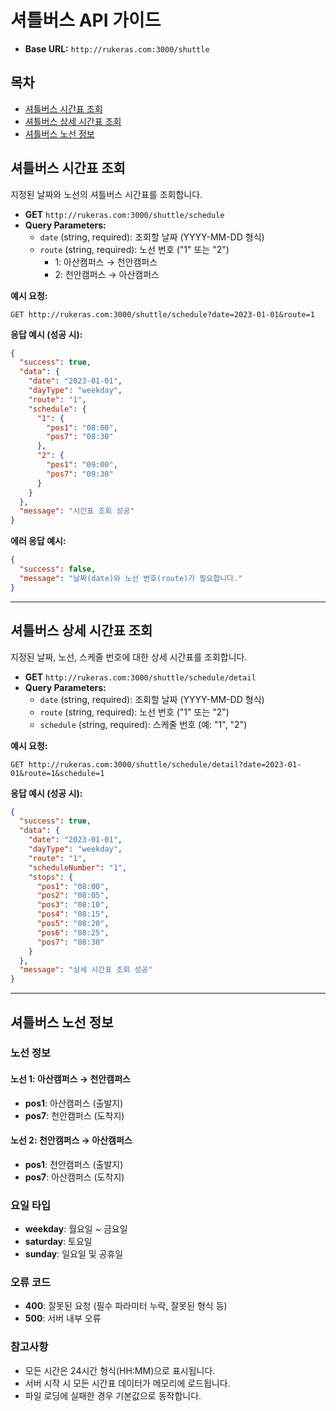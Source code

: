 # 셔틀버스 API 가이드

- **Base URL:** `http://rukeras.com:3000/shuttle`

## 목차
- [셔틀버스 시간표 조회](#셔틀버스-시간표-조회)
- [셔틀버스 상세 시간표 조회](#셔틀버스-상세-시간표-조회)
- [셔틀버스 노선 정보](#셔틀버스-노선-정보)

## 셔틀버스 시간표 조회
지정된 날짜와 노선의 셔틀버스 시간표를 조회합니다.

- **GET** `http://rukeras.com:3000/shuttle/schedule`
- **Query Parameters:**
  - `date` (string, required): 조회할 날짜 (YYYY-MM-DD 형식)
  - `route` (string, required): 노선 번호 ("1" 또는 "2")
    - 1: 아산캠퍼스 → 천안캠퍼스
    - 2: 천안캠퍼스 → 아산캠퍼스

**예시 요청:**
```
GET http://rukeras.com:3000/shuttle/schedule?date=2023-01-01&route=1
```

**응답 예시 (성공 시):**
```json
{
  "success": true,
  "data": {
    "date": "2023-01-01",
    "dayType": "weekday",
    "route": "1",
    "schedule": {
      "1": {
        "pos1": "08:00",
        "pos7": "08:30"
      },
      "2": {
        "pos1": "09:00",
        "pos7": "09:30"
      }
    }
  },
  "message": "시간표 조회 성공"
}
```

**에러 응답 예시:**
```json
{
  "success": false,
  "message": "날짜(date)와 노선 번호(route)가 필요합니다."
}
```

---

## 셔틀버스 상세 시간표 조회
지정된 날짜, 노선, 스케줄 번호에 대한 상세 시간표를 조회합니다.

- **GET** `http://rukeras.com:3000/shuttle/schedule/detail`
- **Query Parameters:**
  - `date` (string, required): 조회할 날짜 (YYYY-MM-DD 형식)
  - `route` (string, required): 노선 번호 ("1" 또는 "2")
  - `schedule` (string, required): 스케줄 번호 (예: "1", "2")

**예시 요청:**
```
GET http://rukeras.com:3000/shuttle/schedule/detail?date=2023-01-01&route=1&schedule=1
```

**응답 예시 (성공 시):**
```json
{
  "success": true,
  "data": {
    "date": "2023-01-01",
    "dayType": "weekday",
    "route": "1",
    "scheduleNumber": "1",
    "stops": {
      "pos1": "08:00",
      "pos2": "08:05",
      "pos3": "08:10",
      "pos4": "08:15",
      "pos5": "08:20",
      "pos6": "08:25",
      "pos7": "08:30"
    }
  },
  "message": "상세 시간표 조회 성공"
}
```

---

## 셔틀버스 노선 정보

### 노선 정보

#### 노선 1: 아산캠퍼스 → 천안캠퍼스
- **pos1**: 아산캠퍼스 (출발지)
- **pos7**: 천안캠퍼스 (도착지)

#### 노선 2: 천안캠퍼스 → 아산캠퍼스
- **pos1**: 천안캠퍼스 (출발지)
- **pos7**: 아산캠퍼스 (도착지)

### 요일 타입
- **weekday**: 월요일 ~ 금요일
- **saturday**: 토요일
- **sunday**: 일요일 및 공휴일

### 오류 코드
- **400**: 잘못된 요청 (필수 파라미터 누락, 잘못된 형식 등)
- **500**: 서버 내부 오류

### 참고사항
- 모든 시간은 24시간 형식(HH:MM)으로 표시됩니다.
- 서버 시작 시 모든 시간표 데이터가 메모리에 로드됩니다.
- 파일 로딩에 실패한 경우 기본값으로 동작합니다.
